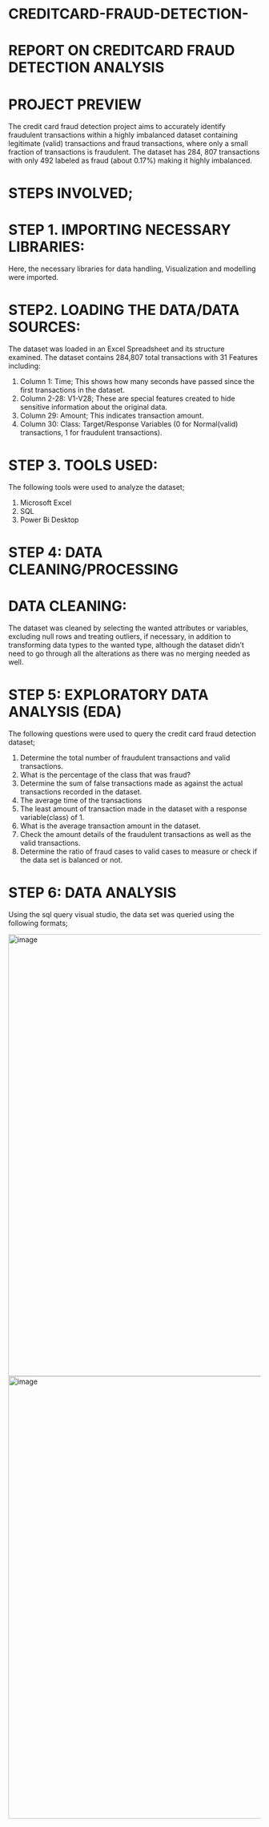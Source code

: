 # CREDITCARD-FRAUD-DETECTION-
# REPORT ON CREDITCARD FRAUD DETECTION ANALYSIS
# PROJECT PREVIEW
 The credit card fraud detection project aims to accurately identify fraudulent transactions within a highly imbalanced dataset containing legitimate (valid) transactions and fraud transactions, where only a small fraction of transactions is fraudulent. The dataset has 284, 807 transactions with only 492 labeled as fraud (about 0.17%) making it highly imbalanced.
 
# STEPS INVOLVED;

# STEP 1. IMPORTING NECESSARY LIBRARIES: 
 Here, the necessary libraries for data handling, Visualization and modelling were imported.

# STEP2. LOADING THE DATA/DATA SOURCES:  
 The dataset was loaded in an Excel Spreadsheet and its structure examined. The dataset contains 284,807 total transactions with 31 Features including:
1. Column 1: Time; This shows how many seconds have passed since the first transactions in the dataset.
2.	Column 2-28: V1-V28; These are special features created to hide sensitive information about the original data.
3.	Column 29: Amount; This indicates transaction amount.
4.	Column 30: Class: Target/Response Variables (0 for Normal(valid) transactions, 1 for fraudulent transactions).

# STEP 3. TOOLS USED:
 The following tools were used to analyze the dataset;
1. Microsoft Excel
2.	SQL
3.	Power Bi Desktop

# STEP 4: DATA CLEANING/PROCESSING
# DATA CLEANING: 
The dataset was cleaned by selecting the wanted attributes or variables, excluding null rows and treating outliers, if necessary, in addition to transforming data types to the wanted type, although the dataset didn’t need to go through all the alterations as there was no merging needed as well.

# STEP 5: EXPLORATORY DATA ANALYSIS (EDA)
 The following questions were used to query the credit card fraud detection dataset;
1.	Determine the total number of fraudulent transactions and valid transactions.
2.	What is the percentage of the class that was fraud?
3.	Determine the sum of false transactions made as against the actual transactions recorded in the dataset.
4.	The average time of the transactions 
5.	 The least amount of transaction made in the dataset with a response variable(class) of 1.
6.	What is the average transaction amount in the dataset.
7.	Check the amount details of the fraudulent transactions as well as the valid transactions.
8.	 Determine the ratio of fraud cases to valid cases to measure or check if the data set is balanced or not.

# STEP  6: DATA ANALYSIS
 Using the sql query visual studio, the data set was queried using the following formats; 

 <img width="982" height="882" alt="image" src="https://github.com/user-attachments/assets/80f49b48-ed48-48c9-99f4-fac9d81c8df1" />


<img width="992" height="883" alt="image" src="https://github.com/user-attachments/assets/c2ee4e6d-41d3-4c96-b735-3e0fc1a52bc5" />



